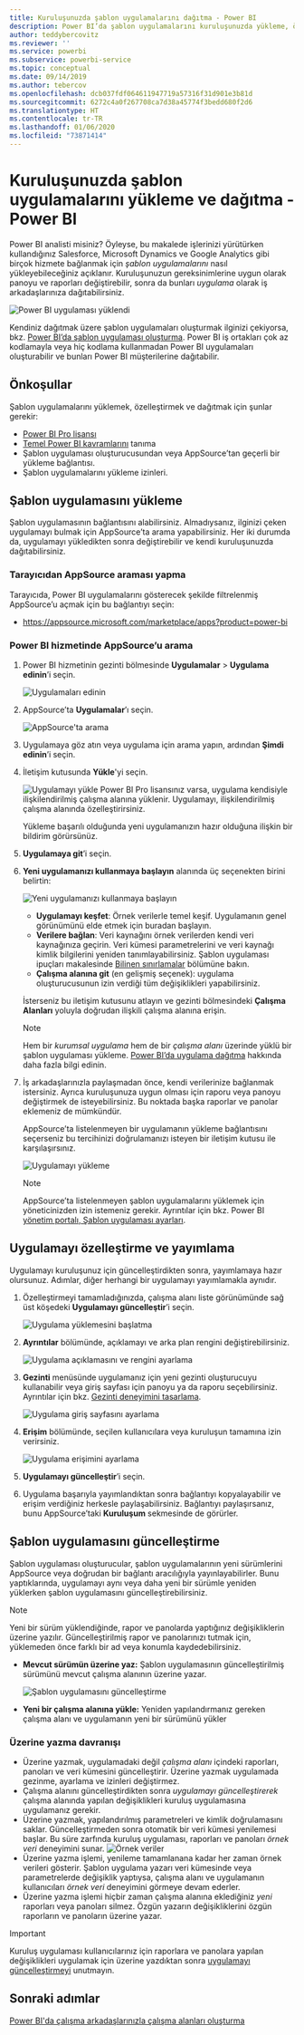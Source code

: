 ```yaml
---
title: Kuruluşunuzda şablon uygulamalarını dağıtma - Power BI
description: Power BI’da şablon uygulamalarını kuruluşunuzda yükleme, özelleştirme ve dağıtma hakkında bilgi edinin.
author: teddybercovitz
ms.reviewer: ''
ms.service: powerbi
ms.subservice: powerbi-service
ms.topic: conceptual
ms.date: 09/14/2019
ms.author: tebercov
ms.openlocfilehash: dcb037fdf064611947719a57316f31d901e3b81d
ms.sourcegitcommit: 6272c4a0f267708ca7d38a45774f3bedd680f2d6
ms.translationtype: HT
ms.contentlocale: tr-TR
ms.lasthandoff: 01/06/2020
ms.locfileid: "73871414"
---
```

# <a name="install-and-distribute-template-apps-in-your-organization---power-bi"></a>Kuruluşunuzda şablon uygulamalarını yükleme ve dağıtma - Power BI

Power BI analisti misiniz? Öyleyse, bu makalede işlerinizi yürütürken kullandığınız Salesforce, Microsoft Dynamics ve Google Analytics gibi birçok hizmete bağlanmak için *şablon uygulamalarını* nasıl yükleyebileceğiniz açıklanır. Kuruluşunuzun gereksinimlerine uygun olarak panoyu ve raporları değiştirebilir, sonra da bunları *uygulama* olarak iş arkadaşlarınıza dağıtabilirsiniz. 

![Power BI uygulaması yüklendi](media/service-template-apps-install-distribute/power-bi-get-apps.png)

Kendiniz dağıtmak üzere şablon uygulamaları oluşturmak ilginizi çekiyorsa, bkz. [Power BI’da şablon uygulaması oluşturma](service-template-apps-create.md). Power BI iş ortakları çok az kodlamayla veya hiç kodlama kullanmadan Power BI uygulamaları oluşturabilir ve bunları Power BI müşterilerine dağıtabilir. 

## <a name="prerequisites"></a>Önkoşullar  

Şablon uygulamalarını yüklemek, özelleştirmek ve dağıtmak için şunlar gerekir: 

- [Power BI Pro lisansı](service-self-service-signup-for-power-bi.md)
- [Temel Power BI kavramlarını](service-basic-concepts.md) tanıma
- Şablon uygulaması oluşturucusundan veya AppSource’tan geçerli bir yükleme bağlantısı. 
- Şablon uygulamalarını yükleme izinleri. 

## <a name="install-a-template-app"></a>Şablon uygulamasını yükleme

Şablon uygulamasının bağlantısını alabilirsiniz. Almadıysanız, ilginizi çeken uygulamayı bulmak için AppSource’ta arama yapabilirsiniz. Her iki durumda da, uygulamayı yükledikten sonra değiştirebilir ve kendi kuruluşunuzda dağıtabilirsiniz.

### <a name="search-appsource-from-a-browser"></a>Tarayıcıdan AppSource araması yapma

Tarayıcıda, Power BI uygulamalarını gösterecek şekilde filtrelenmiş AppSource’u açmak için bu bağlantıyı seçin:

- https://appsource.microsoft.com/marketplace/apps?product=power-bi

### <a name="search-appsource-from-the-power-bi-service"></a>Power BI hizmetinde AppSource’u arama

1. Power BI hizmetinin gezinti bölmesinde **Uygulamalar** > **Uygulama edinin**’i seçin.

    ![Uygulamaları edinin](media/service-template-apps-install-distribute/power-bi-get-apps-arrow.png)

2. AppSource’ta **Uygulamalar**’ı seçin.

    ![AppSource'ta arama](media/service-template-apps-install-distribute/power-bi-appsource.png)

3. Uygulamaya göz atın veya uygulama için arama yapın, ardından **Şimdi edinin**’i seçin.

4. İletişim kutusunda **Yükle**'yi seçin.

    ![Uygulamayı yükle](media/service-template-apps-install-distribute/power-install-dialog.png) Power BI Pro lisansınız varsa, uygulama kendisiyle ilişkilendirilmiş çalışma alanına yüklenir. Uygulamayı, ilişkilendirilmiş çalışma alanında özelleştirirsiniz.

    Yükleme başarılı olduğunda yeni uygulamanızın hazır olduğuna ilişkin bir bildirim görürsünüz.
4. **Uygulamaya git**’i seçin.
5. **Yeni uygulamanızı kullanmaya başlayın** alanında üç seçenekten birini belirtin:

    ![Yeni uygulamanızı kullanmaya başlayın](media/service-template-apps-create/power-bi-template-app-get-started.png)

    - **Uygulamayı keşfet**: Örnek verilerle temel keşif. Uygulamanın genel görünümünü elde etmek için buradan başlayın. 
    - **Verilere bağlan**: Veri kaynağını örnek verilerden kendi veri kaynağınıza geçirin. Veri kümesi parametrelerini ve veri kaynağı kimlik bilgilerini yeniden tanımlayabilirsiniz. Şablon uygulaması ipuçları makalesinde [Bilinen sınırlamalar](service-template-apps-tips.md#known-limitations) bölümüne bakın. 
    - **Çalışma alanına git** (en gelişmiş seçenek): uygulama oluşturucusunun izin verdiği tüm değişiklikleri yapabilirsiniz.

    İsterseniz bu iletişim kutusunu atlayın ve gezinti bölmesindeki **Çalışma Alanları** yoluyla doğrudan ilişkili çalışma alanına erişin.
    >[!NOTE]
    >Hem bir *kurumsal uygulama* hem de bir *çalışma alanı* üzerinde yüklü bir şablon uygulaması yükleme. [Power BI’da uygulama dağıtma](service-create-distribute-apps.md) hakkında daha fazla bilgi edinin.
 
6. İş arkadaşlarınızla paylaşmadan önce, kendi verilerinize bağlanmak istersiniz. Ayrıca kuruluşunuza uygun olması için raporu veya panoyu değiştirmek de isteyebilirsiniz. Bu noktada başka raporlar ve panolar eklemeniz de mümkündür.

   AppSource’ta listelenmeyen bir uygulamanın yükleme bağlantısını seçerseniz bu tercihinizi doğrulamanızı isteyen bir iletişim kutusu ile karşılaşırsınız.

   ![Uygulamayı yükleme](media/service-template-apps-install-distribute/power-install-unvalidated-dialog.png)

   >[!NOTE]
   >AppSource’ta listelenmeyen şablon uygulamalarını yüklemek için yöneticinizden izin istemeniz gerekir. Ayrıntılar için bkz. Power BI [yönetim portalı, Şablon uygulaması ayarları](service-admin-portal.md#template-apps-settings).

## <a name="customize-and-publish-the-app"></a>Uygulamayı özelleştirme ve yayımlama

Uygulamayı kuruluşunuz için güncelleştirdikten sonra, yayımlamaya hazır olursunuz. Adımlar, diğer herhangi bir uygulamayı yayımlamakla aynıdır.

1. Özelleştirmeyi tamamladığınızda, çalışma alanı liste görünümünde sağ üst köşedeki **Uygulamayı güncelleştir**’i seçin.  

    ![Uygulama yüklemesini başlatma](media/service-template-apps-install-distribute/power-bi-start-install-app.png)

2. **Ayrıntılar** bölümünde, açıklamayı ve arka plan rengini değiştirebilirsiniz.

   ![Uygulama açıklamasını ve rengini ayarlama](media/service-template-apps-install-distribute/power-bi-install-app-details.png)

3. **Gezinti** menüsünde uygulamanız için yeni gezinti oluşturucuyu kullanabilir veya giriş sayfası için panoyu ya da raporu seçebilirsiniz. Ayrıntılar için bkz. [Gezinti deneyimini tasarlama](service-create-distribute-apps.md#design-the-navigation-experience).

   ![Uygulama giriş sayfasını ayarlama](media/service-template-apps-install-distribute/power-bi-install-app-content.png)

4. **Erişim** bölümünde, seçilen kullanıcılara veya kuruluşun tamamına izin verirsiniz.  

   ![Uygulama erişimini ayarlama](media/service-template-apps-install-distribute/power-bi-install-access.png)

5. **Uygulamayı güncelleştir**’i seçin. 

6. Uygulama başarıyla yayımlandıktan sonra bağlantıyı kopyalayabilir ve erişim verdiğiniz herkesle paylaşabilirsiniz. Bağlantıyı paylaşırsanız, bunu AppSource’taki **Kuruluşum** sekmesinde de görürler.

## <a name="update-a-template-app"></a>Şablon uygulamasını güncelleştirme

Şablon uygulaması oluşturucular, şablon uygulamalarının yeni sürümlerini AppSource veya doğrudan bir bağlantı aracılığıyla yayınlayabilirler. Bunu yaptıklarında, uygulamayı aynı veya daha yeni bir sürümle yeniden yüklerken şablon uygulamasını güncelleştirebilirsiniz.

  >[!NOTE]
  >Yeni bir sürüm yüklendiğinde, rapor ve panolarda yaptığınız değişikliklerin üzerine yazılır. Güncelleştirilmiş rapor ve panolarınızı tutmak için, yüklemeden önce farklı bir ad veya konumla kaydedebilirsiniz.

- **Mevcut sürümün üzerine yaz:** Şablon uygulamasının güncelleştirilmiş sürümünü mevcut çalışma alanının üzerine yazar.

   ![Şablon uygulamasını güncelleştirme](media/service-template-apps-install-distribute/power-bi-update-app-overwrite.png)

- **Yeni bir çalışma alanına yükle:** Yeniden yapılandırmanız gereken çalışma alanı ve uygulamanın yeni bir sürümünü yükler

### <a name="overwrite-behavior"></a>Üzerine yazma davranışı

* Üzerine yazmak, uygulamadaki değil *çalışma alanı* içindeki raporları, panoları ve veri kümesini güncelleştirir. Üzerine yazmak uygulamada gezinme, ayarlama ve izinleri değiştirmez.
* Çalışma alanını güncelleştirdikten sonra *uygulamayı güncelleştirerek* çalışma alanında yapılan değişiklikleri kuruluş uygulamasına uygulamanız gerekir.
* Üzerine yazmak, yapılandırılmış parametreleri ve kimlik doğrulamasını saklar. Güncelleştirmeden sonra otomatik bir veri kümesi yenilemesi başlar. Bu süre zarfında kuruluş uygulaması, raporları ve panoları *örnek veri* deneyimini sunar.
  ![Örnek veriler](media/service-template-apps-install-distribute/power-bi-sample-data.png)
* Üzerine yazma işlemi, yenileme tamamlanana kadar her zaman örnek verileri gösterir. Şablon uygulama yazarı veri kümesinde veya parametrelerde değişiklik yaptıysa, çalışma alanı ve uygulamanın kullanıcıları *örnek veri* deneyimini görmeye devam ederler.
* Üzerine yazma işlemi hiçbir zaman çalışma alanına eklediğiniz *yeni* raporları veya panoları silmez. Özgün yazarın değişikliklerini özgün raporların ve panoların üzerine yazar.

>[!IMPORTANT]
>Kuruluş uygulaması kullanıcılarınız için raporlara ve panolara yapılan değişiklikleri uygulamak için üzerine yazdıktan sonra [uygulamayı güncelleştirmeyi](#customize-and-publish-the-app) unutmayın.

## <a name="next-steps"></a>Sonraki adımlar

[Power BI'da çalışma arkadaşlarınızla çalışma alanları oluşturma](service-create-workspaces.md)

